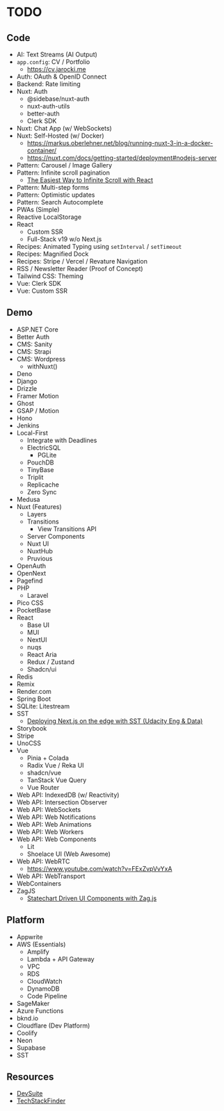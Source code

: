 # TODO

## Code

- AI: Text Streams (AI Output)
- `app.config`: CV / Portfolio
  - https://cv.jarocki.me
- Auth: OAuth & OpenID Connect
- Backend: Rate limiting
- Nuxt: Auth
  - @sidebase/nuxt-auth
  - nuxt-auth-utils
  - better-auth
  - Clerk SDK
- Nuxt: Chat App (w/ WebSockets)
- Nuxt: Self-Hosted (w/ Docker)
  - https://markus.oberlehner.net/blog/running-nuxt-3-in-a-docker-container/
  - https://nuxt.com/docs/getting-started/deployment#nodejs-server
- Pattern: Carousel / Image Gallery
- Pattern: Infinite scroll pagination
  - [The Easiest Way to Infinite Scroll with React](https://www.youtube.com/watch?v=nR85ayDEVBc)
- Pattern: Multi-step forms
- Pattern: Optimistic updates
- Pattern: Search Autocomplete
- PWAs (Simple)
- Reactive LocalStorage
- React
  - Custom SSR
  - Full-Stack v19 w/o Next.js
- Recipes: Animated Typing using `setInterval` / `setTimeout`
- Recipes: Magnified Dock
- Recipes: Stripe / Vercel / Revature Navigation
- RSS / Newsletter Reader (Proof of Concept)
- Tailwind CSS: Theming
- Vue: Clerk SDK
- Vue: Custom SSR

## Demo

- ASP.NET Core
- Better Auth
- CMS: Sanity
- CMS: Strapi
- CMS: Wordpress
  - withNuxt()
- Deno
- Django
- Drizzle
- Framer Motion
- Ghost
- GSAP / Motion
- Hono
- Jenkins
- Local-First
  - Integrate with Deadlines
  - ElectricSQL
    - PGLite
  - PouchDB
  - TinyBase
  - Triplit
  - Replicache
  - Zero Sync
- Medusa
- Nuxt (Features)
  - Layers
  - Transitions
    - View Transitions API
  - Server Components
  - Nuxt UI
  - NuxtHub
  - Pruvious
- OpenAuth
- OpenNext
- Pagefind
- PHP
  - Laravel
- Pico CSS
- PocketBase
- React
  - Base UI
  - MUI
  - NextUI
  - nuqs
  - React Aria
  - Redux / Zustand
  - Shadcn/ui
- Redis
- Remix
- Render.com
- Spring Boot
- SQLite: Litestream
- SST
  - [Deploying Next.js on the edge with SST (Udacity Eng & Data)](https://engineering.udacity.com/deploying-next-js-on-the-edge-with-sst-is-sst-the-game-changer-its-claimed-to-be-1f05a0abc27c)
- Storybook
- Stripe
- UnoCSS
- Vue
  - Pinia + Colada
  - Radix Vue / Reka UI
  - shadcn/vue
  - TanStack Vue Query
  - Vue Router
- Web API: IndexedDB (w/ Reactivity)
- Web API: Intersection Observer
- Web API: WebSockets
- Web API: Web Notifications
- Web API: Web Animations
- Web API: Web Workers
- Web API: Web Components
  - Lit
  - Shoelace UI (Web Awesome)
- Web API: WebRTC
  - https://www.youtube.com/watch?v=FExZvpVvYxA
- Web API: WebTransport
- WebContainers
- ZagJS
  - [Statechart Driven UI Components with Zag.js](https://egghead.io/courses/statechart-driven-ui-components-with-zag-js-53f85394)

## Platform

- Appwrite
- AWS (Essentials)
  - Amplify
  - Lambda + API Gateway
  - VPC
  - RDS
  - CloudWatch
  - DynamoDB
  - Code Pipeline
- SageMaker
- Azure Functions
- bknd.io
- Cloudflare (Dev Platform)
- Coolify
- Neon
- Supabase
- SST

## Resources

- [DevSuite](https://devsuite.co/)
- [TechStackFinder](https://techstackfinder.com/browse/web)
